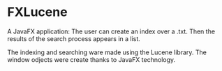 FXLucene
========

A JavaFX application: The user can create an index over a .txt. Then the results of the search process appears in a list.

The indexing and searching ware made using  the Lucene library.
The window odjects were create thanks to JavaFX technology.
